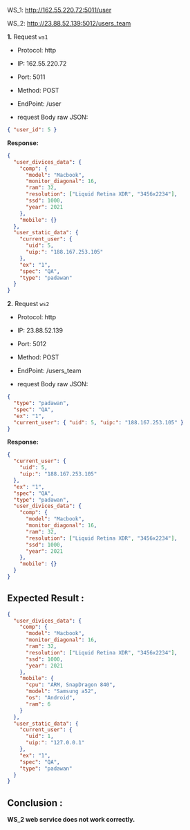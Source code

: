 WS_1: http://162.55.220.72:5011/user

WS_2: http://23.88.52.139:5012/users_team

**1.** Request `ws1`

- Protocol: http

- IP: 162.55.220.72

- Port: 5011

- Method: POST

- EndPoint: /user

- request Body raw JSON:

```json
{ "user_id": 5 }
```

**Response:**

```json
{
  "user_divices_data": {
    "comp": {
      "model": "Macbook",
      "monitor_diagonal": 16,
      "ram": 32,
      "resolution": ["Liquid Retina XDR", "3456x2234"],
      "ssd": 1000,
      "year": 2021
    },
    "mobile": {}
  },
  "user_static_data": {
    "current_user": {
      "uid": 5,
      "uip:": "188.167.253.105"
    },
    "ex": "1",
    "spec": "QA",
    "type": "padawan"
  }
}
```

**2.** Request `ws2`

- Protocol: http

- IP: 23.88.52.139

- Port: 5012

- Method: POST

- EndPoint: /users_team

- request Body raw JSON:

```json
{
  "type": "padawan",
  "spec": "QA",
  "ex": "1",
  "current_user": { "uid": 5, "uip:": "188.167.253.105" }
}
```

**Response:**

```json
{
  "current_user": {
    "uid": 5,
    "uip:": "188.167.253.105"
  },
  "ex": "1",
  "spec": "QA",
  "type": "padawan",
  "user_divices_data": {
    "comp": {
      "model": "Macbook",
      "monitor_diagonal": 16,
      "ram": 32,
      "resolution": ["Liquid Retina XDR", "3456x2234"],
      "ssd": 1000,
      "year": 2021
    },
    "mobile": {}
  }
}
```

## Expected Result :

```json
{
  "user_divices_data": {
    "comp": {
      "model": "Macbook",
      "monitor_diagonal": 16,
      "ram": 32,
      "resolution": ["Liquid Retina XDR", "3456x2234"],
      "ssd": 1000,
      "year": 2021
    },
    "mobile": {
      "cpu": "ARM, SnapDragon 840",
      "model": "Samsung a52",
      "os": "Android",
      "ram": 6
    }
  },
  "user_static_data": {
    "current_user": {
      "uid": 1,
      "uip:": "127.0.0.1"
    },
    "ex": "1",
    "spec": "QA",
    "type": "padawan"
  }
}
```

## Conclusion :

**WS_2 web service does not work correctly.**
